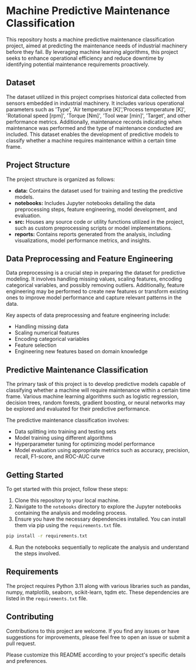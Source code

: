 # Machine Predictive Maintenance Classification

This repository hosts a machine predictive maintenance classification project, aimed at predicting the maintenance needs of industrial machinery before they fail. By leveraging machine learning algorithms, this project seeks to enhance operational efficiency and reduce downtime by identifying potential maintenance requirements proactively.

## Dataset

The dataset utilized in this project comprises historical data collected from sensors embedded in industrial machinery. It includes various operational parameters such as 'Type', 'Air temperature [K]','Process temperature [K]', 'Rotational speed [rpm]', 'Torque [Nm]',
'Tool wear [min]', 'Target', and other performance metrics. Additionally, maintenance records indicating when maintenance was performed and the type of maintenance conducted are included. This dataset enables the development of predictive models to classify whether a machine requires maintenance within a certain time frame.

## Project Structure

The project structure is organized as follows:

- **data:** Contains the dataset used for training and testing the predictive models.
- **notebooks:** Includes Jupyter notebooks detailing the data preprocessing steps, feature engineering, model development, and evaluation.
- **src:** Houses any source code or utility functions utilized in the project, such as custom preprocessing scripts or model implementations.
- **reports:** Contains reports generated from the analysis, including visualizations, model performance metrics, and insights.

## Data Preprocessing and Feature Engineering

Data preprocessing is a crucial step in preparing the dataset for predictive modeling. It involves handling missing values, scaling features, encoding categorical variables, and possibly removing outliers. Additionally, feature engineering may be performed to create new features or transform existing ones to improve model performance and capture relevant patterns in the data.

Key aspects of data preprocessing and feature engineering include:

- Handling missing data
- Scaling numerical features
- Encoding categorical variables
- Feature selection
- Engineering new features based on domain knowledge

## Predictive Maintenance Classification

The primary task of this project is to develop predictive models capable of classifying whether a machine will require maintenance within a certain time frame. Various machine learning algorithms such as logistic regression, decision trees, random forests, gradient boosting, or neural networks may be explored and evaluated for their predictive performance.

The predictive maintenance classification involves:

- Data splitting into training and testing sets
- Model training using different algorithms
- Hyperparameter tuning for optimizing model performance
- Model evaluation using appropriate metrics such as accuracy, precision, recall, F1-score, and ROC-AUC curve

## Getting Started

To get started with this project, follow these steps:

1. Clone this repository to your local machine.
2. Navigate to the `notebooks` directory to explore the Jupyter notebooks containing the analysis and modeling process.
3. Ensure you have the necessary dependencies installed. You can install them via pip using the `requirements.txt` file.

```bash
pip install -r requirements.txt
```

4. Run the notebooks sequentially to replicate the analysis and understand the steps involved.

## Requirements

The project requires Python 3.11 along with various libraries such as pandas, numpy, matplotlib, seaborn, scikit-learn, tqdm etc. These dependencies are listed in the `requirements.txt` file.

## Contributing

Contributions to this project are welcome. If you find any issues or have suggestions for improvements, please feel free to open an issue or submit a pull request.

Please customize this README according to your project's specific details and preferences.
